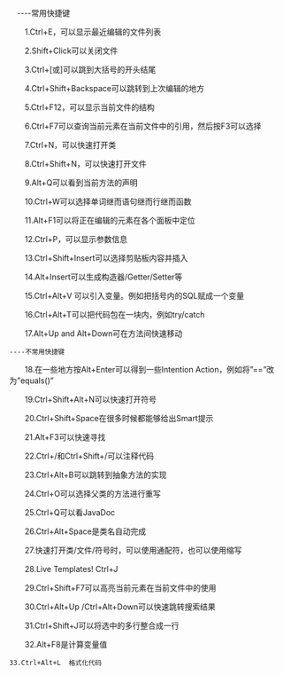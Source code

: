 　----常用快捷键

　　1.Ctrl+E，可以显示最近编辑的文件列表

　　2.Shift+Click可以关闭文件

　　3.Ctrl+[或]可以跳到大括号的开头结尾

　　4.Ctrl+Shift+Backspace可以跳转到上次编辑的地方

　　5.Ctrl+F12，可以显示当前文件的结构

　　6.Ctrl+F7可以查询当前元素在当前文件中的引用，然后按F3可以选择

　　7.Ctrl+N，可以快速打开类

　　8.Ctrl+Shift+N，可以快速打开文件

　　9.Alt+Q可以看到当前方法的声明

　　10.Ctrl+W可以选择单词继而语句继而行继而函数

　　11.Alt+F1可以将正在编辑的元素在各个面板中定位

　　12.Ctrl+P，可以显示参数信息

　　13.Ctrl+Shift+Insert可以选择剪贴板内容并插入

　　14.Alt+Insert可以生成构造器/Getter/Setter等

　　15.Ctrl+Alt+V 可以引入变量。例如把括号内的SQL赋成一个变量

　　16.Ctrl+Alt+T可以把代码包在一块内，例如try/catch

　　17.Alt+Up and Alt+Down可在方法间快速移动

    ----不常用快捷键

　　18.在一些地方按Alt+Enter可以得到一些Intention Action，例如将”==”改为”equals()”

　　19.Ctrl+Shift+Alt+N可以快速打开符号

　　20.Ctrl+Shift+Space在很多时候都能够给出Smart提示

　　21.Alt+F3可以快速寻找

　　22.Ctrl+/和Ctrl+Shift+/可以注释代码

　　23.Ctrl+Alt+B可以跳转到抽象方法的实现

　　24.Ctrl+O可以选择父类的方法进行重写

　　25.Ctrl+Q可以看JavaDoc

　　26.Ctrl+Alt+Space是类名自动完成

　　27.快速打开类/文件/符号时，可以使用通配符，也可以使用缩写

　　28.Live Templates! Ctrl+J

　　29.Ctrl+Shift+F7可以高亮当前元素在当前文件中的使用

　　30.Ctrl+Alt+Up /Ctrl+Alt+Down可以快速跳转搜索结果

　　31.Ctrl+Shift+J可以将选中的多行整合成一行

　　32.Alt+F8是计算变量值
    
    33.Ctrl+Alt+L  格式化代码